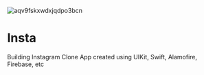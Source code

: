 ![aqv9fskxwdxjqdpo3bcn](https://github.com/jmmanoza/Insta/assets/153807014/a30cd206-f977-49ec-9119-57d3acea776a)
# Insta
Building Instagram Clone App created using UIKit, Swift, Alamofire, Firebase, etc
